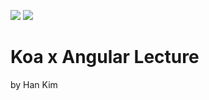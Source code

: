![](https://cloudup.com/cYrS8ag1e3I+)
![](http://www.proxygear.com/images/posts/angularjs-logo.png)

# Koa x Angular Lecture
by Han Kim
